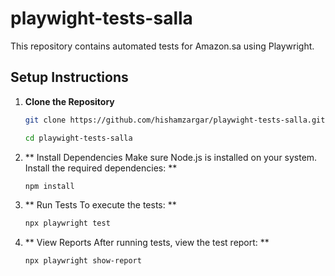 # playwight-tests-salla

This repository contains automated tests for Amazon.sa using Playwright.

## Setup Instructions

1. **Clone the Repository**
   ```bash
   git clone https://github.com/hishamzargar/playwight-tests-salla.git

   cd playwight-tests-salla

2. ** Install Dependencies Make sure Node.js is installed on your system. Install the required dependencies: **
   ```bash
   npm install
3. ** Run Tests To execute the tests: **
   ```bash
   npx playwright test
4. ** View Reports After running tests, view the test report: **
   ```bash
   npx playwright show-report
